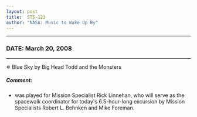 ```yaml
---
layout: post
title:  STS-123
author: "NASA: Music to Wake Up By"
---
```


----
### DATE: March 20, 2008
----
✵ Blue Sky by Big Head Todd and the Monsters

##### Comment:
* was played for Mission Specialist Rick Linnehan, who will serve as the spacewalk coordinator for today's 6.5-hour-long excursion by Mission Specialists Robert L. Behnken and Mike Foreman.
